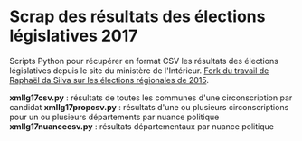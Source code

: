 # Scrap des résultats des élections législatives 2017

Scripts Python pour récupérer en format CSV les résultats des élections législatives depuis le site du ministère de l'Intérieur. [Fork du travail de Raphaël da Silva sur les élections régionales de 2015](https://github.com/raphadasilva/Scrapers_XML).

__xmllg17csv.py__ : résultats de toutes les communes d'une circonscription par candidat
__xmllg17propcsv.py__ : résultats d'une ou plusieurs circonscriptions pour un ou plusieurs départements par nuance politique
__xmllg17nuancecsv.py__ : résultats départementaux par nuance politique
